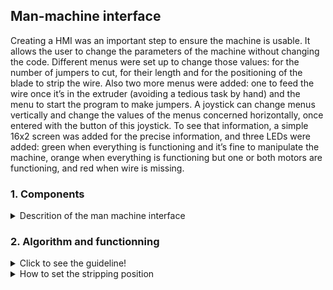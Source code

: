 ## **Man-machine interface**

Creating a HMI was an important step to ensure the machine is usable. It allows the user to change the parameters of the machine without changing the code. Different menus were set up to change those values: for the number of jumpers to cut, for their length and for the positioning of the blade to strip the wire. Also two more menus were added: one to feed the wire once it’s in the extruder (avoiding a tedious task by hand) and the menu to start the program to make jumpers. A joystick can change menus vertically and change the values of the menus concerned horizontally, once entered with the button of this joystick. To see that information, a simple 16x2 screen was added for the precise information, and three LEDs were added: green when everything is functioning and it’s fine to manipulate the machine, orange when everything is functioning but one or both motors are functioning, and red when wire is missing.

 ### **1. Components**
<details>
  <summary>Descrition of the man machine interface</summary>
 
 ![Man machine interface](https://github.com/BenoitGI/Jumper-Machine-/blob/main/Sources/Images/MMI%20organization.PNG)
 
 </details>
 
 ### **2. Algorithm and functionning**
<details>
  <summary>Click to see the guideline!</summary>
 
 ![Man machine interface guidelines](https://github.com/BenoitGI/Jumper-Machine-/blob/main/Sources/Images/Man-machine%20interface%20guidelines.png)
</details>

<details>
 <summary>How to set the stripping position</summary>
 
 
 When you enter the “set denude” menu, you will be able to set the blade to the position of stripping, where it is just cutting the sheath.
 
 The first step will be to ensure a small part of the wire is stepping out of the machine (it will be cut of when you run the program, so you don’t need to much wire because it’s waste).
 
 Then once you enter the menu, you can move the cam with the joystick in one way, the way it will cut during the program (you can turn back of course but it will be blocked at its original position to avoid to turn in way to strip and another way to cut during the program). The more you push the joystick on its side, the more the cam turns, to get close faster but position it more precisely. The screen is showing the number of steps the wire moved from the origin.
 
 Once you get the blades closer to the wire, move them until they can’t move anymore unless the cut the core of the wire. If you found the stripping position, you can press the joystick. You will leave the menu; the cam will turn back to its origin and the screen will show the position of stripping (in number of steps).
 
 It’s recommended to run the program with only one jumper at the time of the desired length to check it’s working, and repeat it once or twice. If it’s not working, change the position of stripping (bigger from the previous position if not cutting enough the sheath, smaller than the previous position if cutting too much and biting into the core).
 
 If it’s working well, you can run the program with the desired number of jumpers.

</details>
